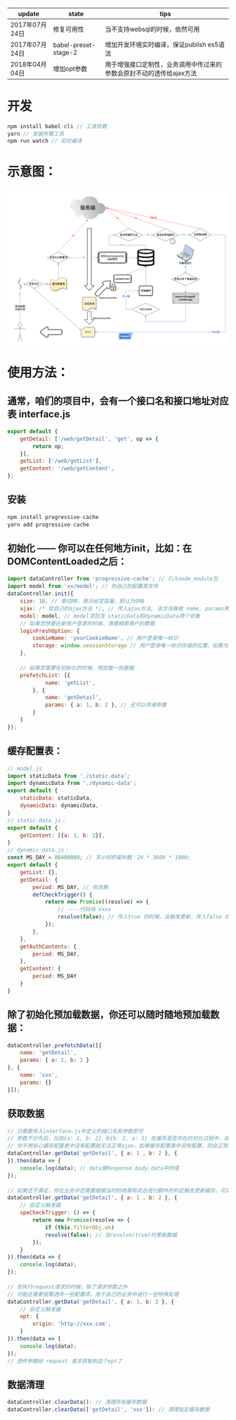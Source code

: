 | update | state | tips |
|-|-|-|
| 2017年07月24日 | 修复可用性 | 当不支持websql的时候，依然可用 |
| 2017年07月24日 | babel-preset-stage-2 | 增加开发环境实时编译，保证publish es5语法 |
| 2018年04月04日 | 增加opt参数 | 用于增强接口定制性，业务调用中传过来的参数会原封不动的透传给ajax方法 |
开发
===
```javascript
npm install babel-cli // 工具依赖
yarn // 安装所需工具
npm run watch // 实时编译
```

示意图：
====
####
![image](https://github.com/lijun1231/progressive-cache/blob/master/images/explanation.png)

使用方法：
====
通常，咱们的项目中，会有一个接口名和接口地址对应表 interface.js
--
```javascript
export default {
    getDetail: ['/web/getDetail', 'get', op => {
        return op;
    }],
    getList: ['/web/getList'],
    getContent: '/web/getContent',
};
```

安装
--
``` javascript
npm install progressive-cache
yarn add progressive-cache
```

初始化 —— 你可以在任何地方init，比如：在DOMContentLoaded之后：
--
```javascript
import dataController from 'progressive-cache'; // 引入node_module包
import model from 'xx/model'; // 你自己的配置表文件
dataController.init({
    size: 10, // 单位MB，表示给定容量，默认为5MB
    ajax: /* 您自己的ajax方法 */, // 传入ajax方法, 该方法接收 name, params两个参数
    model: model, // model须包含 staticData和dynamicData两个对象
    // 如果您想要在新用户登录的时候，清理掉原用户的数据
    loginFreshOption: {
        cookieName: 'yourCookieName', // 用户登录唯一标识
        storage: window.sessionStorage // 用户登录唯一标识存储的位置，如果为sessionStorage，则浏览器关闭之后，也会清理数据，如果为localStorage，则不会
    },

    // 如果您需要在初始化的时候，预加载一些数据
    prefetchList: [{
            name: 'getList',
        }, {
            name: 'getDetail',
            params: { a: 1, b: 2 }, // 还可以传递参数
        }
    ]
});
```

缓存配置表：
--
```javascript
// model.js
import staticData from './static-data';
import dynamicData from './dynamic-data';
export default {
    staticData: staticData,
    dynamicData: dynamicData,
}
// static-data.js：
export default {
    getContent: [{a: 1, b: 2}],
}
// dynamic-data.js：
const MS_DAY = 86400000; // 天小时的毫秒数：24 * 3600 * 1000;
export default {
    getList: {},
    getDetail: {
        period: MS_DAY, // 有效期
        defCheckTrigger() {
            return new Promise((resolve) => {
                // ----代码块 xxxx
                resolve(false); // 传入true 的时候，会触发更新，传入false 的时候，则不会触发更新
            });
        },
    },
    getAuthContents: {
        period: MS_DAY,
    },
    getContent: {
        period: MS_DAY
    }
}
```

除了初始化预加载数据，你还可以随时随地预加载数据：
--
```javascript
dataController.prefetchData([{
    name: 'getDetail',
    params: { a: 1, b: 2 }
}, {
    name: 'xxx',
    params: {}
}]);
```

获取数据
--
``` javascript
// 只需要传入interface.js中定义的接口名和参数即可
// 参数不分先后，比如{a: 1, b: 2} 与{b: 2, a: 1} 在缓存是否存在的对比过程中，会被认为是相同的参数
// 你不用担心缓存配置表中没有配置就无法正常ajax，如果缓存配置表中没有配置，则会正常的ajax，所以全站都可以使用getData来请求数据
dataController.getData('getDetail', { a: 1 , b: 2 }, {
}).then(data => {
    console.log(data); // data是Response.body.data中的值
});

// 如果还不满足，你在业务中还需要根据当时的场景和状态进行额外的判定触发更新缓存，可以speCheckTrigger参数作为自定义触发器
dataController.getData('getDetail', { a: 1 , b: 2 }, {
    // 自定义触发器
    speCheckTrigger: () => {
        return new Promise(resolve => {
            if (this.filterObj.ok)
            resolve(false); // 当resolve(true)时更新数据
        });
    }
}).then(data => {
    console.log(data);
});

// 在执行request请求的时候，除了请求参数之外
// 可能还需要按需透传一些配置项，用于自己的业务中进行一些特殊处理
dataController.getData('getDetail', { a: 1, b: 2 }, {
    // 自定义触发器
    opt: {
        origin: 'http://xxx.com',
    }
}).then(data => {
    console.log(data);
});
// 透传参数给 request 请求获取到这个opt了

```
数据清理
--
``` javascript
dataController.clearData(): // 清理所有缓存数据
dataController.clearData(['getDetail', 'xxx']): // 清理指定缓存数据
```
